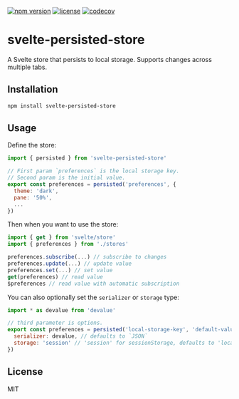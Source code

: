 [![npm version](https://img.shields.io/npm/v/svelte-persisted-store.svg)](https://www.npmjs.com/package/svelte-persisted-store) [![license](https://img.shields.io/npm/l/svelte-persisted-store.svg)](LICENSE.md) [![codecov](https://codecov.io/gh/joshnuss/svelte-persisted-store/branch/master/graph/badge.svg?token=GU607D2YRQ)](https://codecov.io/gh/joshnuss/svelte-persisted-store)

# svelte-persisted-store

A Svelte store that persists to local storage. Supports changes across multiple tabs.

## Installation

```bash
npm install svelte-persisted-store
```

## Usage

Define the store:

```javascript
import { persisted } from 'svelte-persisted-store'

// First param `preferences` is the local storage key.
// Second param is the initial value.
export const preferences = persisted('preferences', {
  theme: 'dark',
  pane: '50%',
  ...
})
```

Then when you want to use the store:

```javascript
import { get } from 'svelte/store'
import { preferences } from './stores'

preferences.subscribe(...) // subscribe to changes
preferences.update(...) // update value
preferences.set(...) // set value
get(preferences) // read value
$preferences // read value with automatic subscription
```

You can also optionally set the `serializer` or `storage` type:

```javascript
import * as devalue from 'devalue'

// third parameter is options.
export const preferences = persisted('local-storage-key', 'default-value', {
  serializer: devalue, // defaults to `JSON`
  storage: 'session' // 'session' for sessionStorage, defaults to 'local'
})
```

## License

MIT
